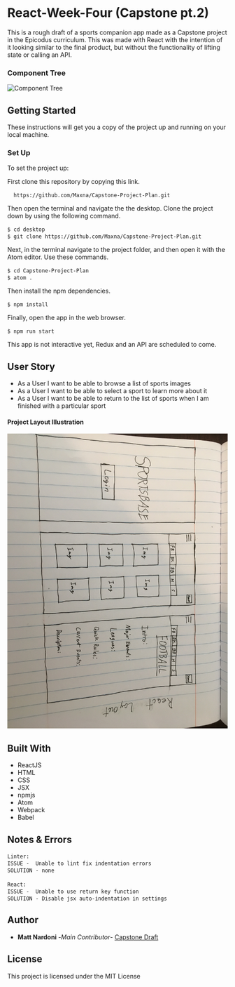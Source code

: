 # React-Week-Four (Capstone pt.2)

This is a rough draft of a sports companion app made as a Capstone project in the Epicodus curriculum. This was made with React with the intention of it looking similar to the final product, but without the functionality of lifting state or calling an API.


### Component Tree

![Component Tree](src/assets/images/Capstone-Project-Chart.png)

## Getting Started

These instructions will get you a copy of the project up and running on your local machine.

### Set Up

To set the project up:

First clone this repository by copying this link.

```
  https://github.com/Maxna/Capstone-Project-Plan.git

```

Then open the terminal and navigate the the desktop. Clone the project down by using the following command.

```
$ cd desktop
$ git clone https://github.com/Maxna/Capstone-Project-Plan.git
```

Next, in the terminal navigate to the project folder, and then open it with the Atom editor. Use these commands.

```
$ cd Capstone-Project-Plan
$ atom .
```

Then install the npm dependencies.

```
$ npm install
```

Finally, open the app in the web browser.

```
$ npm run start
```

This app is not interactive yet, Redux and an API are scheduled to come.

## User Story

* As a User I want to be able to browse a list of sports images
* As a User I want to be able to select a sport to learn more about it
* As a User I want to be able to return to the list of sports when I am finished with a particular sport

#### Project Layout Illustration

![Project Layout|865x711,20%](src/assets/images/Capstone-Project-Layout.JPG)

## Built With

* ReactJS
* HTML
* CSS
* JSX
* npmjs
* Atom
* Webpack
* Babel

## Notes & Errors

```
Linter: 
ISSUE -  Unable to lint fix indentation errors
SOLUTION - none

React: 
ISSUE -  Unable to use return key function
SOLUTION - Disable jsx auto-indentation in settings

```

## Author

* **Matt Nardoni** -*Main Contributor*- [Capstone Draft](https://github.com/Capstone-Project-Plan)

## License

This project is licensed under the MIT License